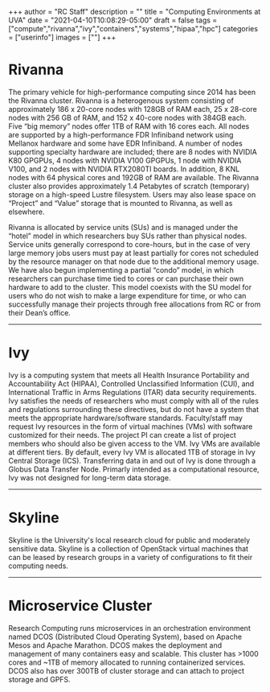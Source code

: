 +++
author = "RC Staff"
description = ""
title = "Computing Environments at UVA"
date = "2021-04-10T10:08:29-05:00"
draft = false
tags = ["compute","rivanna","ivy","containers","systems","hipaa","hpc"]
categories = ["userinfo"]
images = [""]
+++

# Rivanna

The primary vehicle for high-performance computing since 2014 has been the Rivanna cluster. Rivanna is a heterogenous system consisting of approximately 186 x 20-core nodes with 128GB of RAM each, 25 x 28-core nodes with 256 GB of RAM, and 152 x 40-core nodes with 384GB each. Five “big memory” nodes offer 1TB of RAM with 16 cores each. All nodes are supported by a high-performance FDR Infiniband network using Mellanox hardware and some have EDR Infiniband. A number of nodes supporting specialty hardware are included; there are 8 nodes with NVIDIA K80 GPGPUs, 4 nodes with NVIDIA V100 GPGPUs, 1 node with NVIDIA V100, and 2 nodes with NVIDIA RTX2080TI boards. In addition, 8 KNL nodes with 64 physical cores and 192GB of RAM are available. The Rivanna cluster also provides approximately 1.4 Petabytes of scratch (temporary) storage on a high-speed Lustre filesystem. Users may also lease space on “Project” and “Value” storage that is mounted to Rivanna, as well as elsewhere. 
 
Rivanna is allocated by service units (SUs) and is managed under the “hotel” model in which researchers buy SUs rather than physical nodes. Service units generally correspond to core-hours, but in the case of very large memory jobs users must pay at least partially for cores not scheduled by the resource manager on that node due to the additional memory usage. We have also begun implementing a partial “condo” model, in which researchers can purchase time tied to cores or can purchase their own hardware to add to the cluster. This model coexists with the SU model for users who do not wish to make a large expenditure for time, or who can successfully manage their projects through free allocations from RC or from their Dean’s office.
 
- - -

# Ivy
Ivy is a computing system that meets all Health Insurance Portability and Accountability Act (HIPAA), Controlled Unclassified Information (CUI), and International Traffic in Arms Regulations (ITAR) data security requirements. Ivy satisfies the needs of researchers who must comply with all of the rules and regulations surrounding these directives, but do not have a system that meets the appropriate hardware/software standards. Faculty/staff may request Ivy resources in the form of virtual machines (VMs) with software customized for their needs. The project PI can create a list of project members who should also be given access to the VM. Ivy VMs are available at different tiers. By default, every Ivy VM is allocated 1TB of storage in Ivy Central Storage (ICS). Transferring data in and out of Ivy is done through a Globus Data Transfer Node. Primarly intended as a computational resource, Ivy was not designed for long-term data storage.
 
- - -

# Skyline
Skyline is the University's local research cloud for public and moderately sensitive data. Skyline is a collection of OpenStack virtual machines that can be leased by research groups in a variety of configurations to fit their computing needs.
 
- - -

# Microservice Cluster
Research Computing runs microservices in an orchestration environment named DCOS (Distributed Cloud Operating System), based on Apache Mesos and Apache Marathon. DCOS makes the deployment and management of many containers easy and scalable. This cluster has >1000 cores and ~1TB of memory allocated to running containerized services. DCOS also has over 300TB of cluster storage and can attach to project storage and GPFS.

